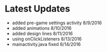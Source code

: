 Latest Updates
============

* added pre-game settings activity 8/9/2016
* added animations 8/10/2016
* added design lines 8/11/2016
* using onClickListeners 8/13/2016
* mainactivity.java fixed 8/14/2016
